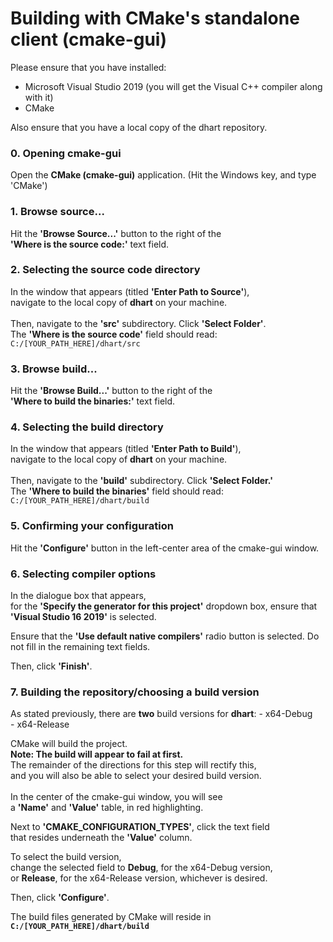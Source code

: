 <h1>Building with CMake's standalone client (cmake-gui)</h1>

Please ensure that you have installed:
- Microsoft Visual Studio 2019 (you will get the Visual C++ compiler along with it)
- CMake

Also ensure that you have a local copy of the dhart repository.

<h3>0. Opening cmake-gui</h3>
Open the <b>CMake (cmake-gui)</b> application. (Hit the Windows key, and type 'CMake')

<h3>1. Browse source...</h3>
Hit the <b>'Browse Source...'</b> button to the right of the<br>
<b>'Where is the source code:'</b> text field.<br>

<h3>2. Selecting the source code directory</h3>
In the window that appears (titled <b>'Enter Path to Source'</b>),<br>
navigate to the local copy of <b>dhart</b> on your machine.<br>
<br>
Then, navigate to the <b>'src'</b> subdirectory. Click <b>'Select Folder'</b>.
<br>
The <b>'Where is the source code'</b> field should read:<br>
<code>C:/[YOUR_PATH_HERE]/dhart/src</code>

<h3>3. Browse build...</h3>
Hit the <b>'Browse Build...'</b> button to the right of the<br>
<b>'Where to build the binaries:'</b> text field.<br>

<h3>4. Selecting the build directory</h3>
In the window that appears (titled <b>'Enter Path to Build'</b>),<br>
navigate to the local copy of <b>dhart</b> on your machine.<br>
<br>
Then, navigate to the <b>'build'</b> subdirectory. Click <b>'Select Folder.'</b>
<br>
The <b>'Where to build the binaries'</b> field should read:<br>
<code>C:/[YOUR_PATH_HERE]/dhart/build</code>

<h3>5. Confirming your configuration</h3>
Hit the <b>'Configure'</b> button in the left-center area of the cmake-gui window.

<h3>6. Selecting compiler options</h3>
In the dialogue box that appears,<br>
for the <b>'Specify the generator for this project'</b> dropdown box,
ensure that <b>'Visual Studio 16 2019'</b> is selected.<br>

Ensure that the <b>'Use default native compilers'</b> radio button is selected.
Do not fill in the remaining text fields.<br>

Then, click <b>'Finish'</b>.

<h3>7. Building the repository/choosing a build version</h3>
As stated previously, there are <b>two</b> build versions for <b>dhart</b>:
- x64-Debug<br>
- x64-Release<br>

CMake will build the project.<br>
<b>Note: The build will appear to fail at first. </b><br>
The remainder of the directions for this step will rectify this,<br>
and you will also be able to select your desired build version.
<br><br>
In the center of the cmake-gui window, you will see<br>
a <b>'Name'</b> and <b>'Value'</b> table, in red highlighting.<br>

Next to <b>'CMAKE_CONFIGURATION_TYPES'</b>, click the text field<br>
that resides underneath the <b>'Value'</b> column.<br>

To select the build version,<br>
change the selected field to <b>Debug</b>, for the x64-Debug version,<br> 
or <b>Release</b>, for the x64-Release version, whichever is desired.<br>

Then, click <b>'Configure'</b>.

The build files generated by CMake will reside in<br>
<b><code>C:/[YOUR_PATH_HERE]/dhart/build</code></b>
